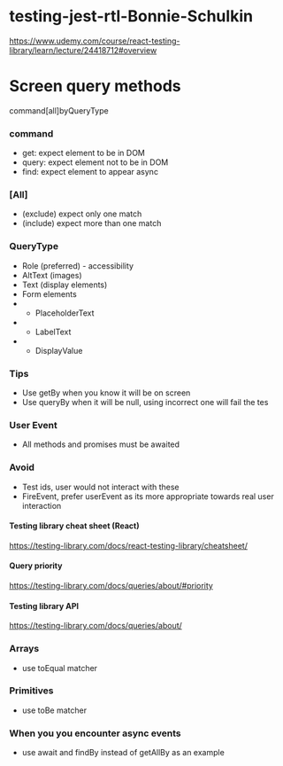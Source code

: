 # testing-jest-rtl-Bonnie-Schulkin
https://www.udemy.com/course/react-testing-library/learn/lecture/24418712#overview


# Screen query methods
command[all]byQueryType

### command
- get: expect element to be in DOM
- query: expect element not to be in DOM
- find: expect element to appear async

### [All]
- (exclude) expect only one match
- (include) expect more than one match

### QueryType
- Role (preferred) - accessibility
- AltText (images)
- Text (display elements)
- Form elements
- - PlaceholderText
- - LabelText
- - DisplayValue

### Tips
- Use getBy when you know it will be on screen
- Use queryBy when it will be null, using incorrect one will fail the tes

### User Event
- All methods and promises must be awaited

### Avoid
- Test ids, user would not interact with these
- FireEvent, prefer userEvent as its more appropriate towards real user interaction

#### Testing library cheat sheet (React)
https://testing-library.com/docs/react-testing-library/cheatsheet/

#### Query priority
https://testing-library.com/docs/queries/about/#priority

#### Testing library API
https://testing-library.com/docs/queries/about/

### Arrays
- use toEqual matcher

### Primitives
- use toBe matcher

### When you you encounter async events
- use await and findBy instead of getAllBy as an example